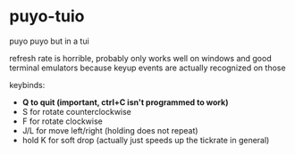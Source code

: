 # puyo-tuio
puyo puyo but in a tui

refresh rate is horrible, probably only works well on windows and good terminal emulators because keyup events are actually recognized on those

keybinds:
- **Q to quit (important, ctrl+C isn't programmed to work)**
- S for rotate counterclockwise
- F for rotate clockwise
- J/L for move left/right (holding does not repeat)
- hold K for soft drop (actually just speeds up the tickrate in general)
